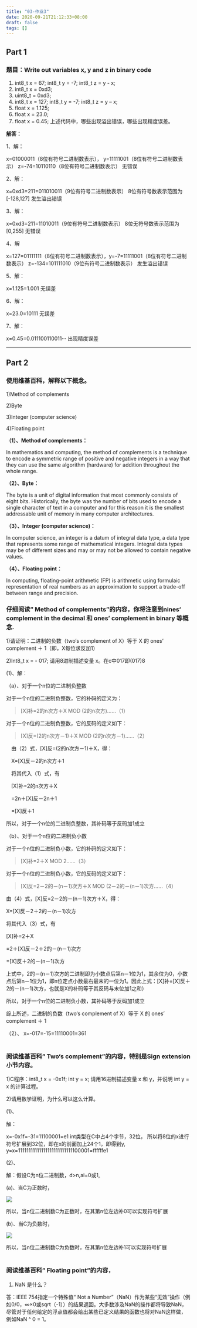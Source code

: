 ```yaml
---
title: "03-作业3"
date: 2020-09-21T21:12:33+08:00
draft: false
tags: []
---
```


## Part 1
### 题目：Write out variables x, y and z in binary code 
1) int8_t x = 67; int8_t y = -7; int8_t z = y - x;
2) int8_t x = 0xd3;
3) uint8_t = 0xd3;
4) int8_t x = 127; int8_t y = -7; int8_t z = y – x;
5) float x = 1.125; 
6) float x = 23.0;
7) float x = 0.45;
上述代码中，哪些出现溢出错误，哪些出现精度误差。

<strong>解答：</strong>

1、解：

x=01000011（8位有符号二进制数表示）， y=11111001（8位有符号二进制数表示）
z=-74=10110110（8位有符号二进制数表示）
无错误

2、解：

x=0xd3=211=011010011（9位有符号二进制数表示）
8位有符号数表示范围为[-128,127]
发生溢出错误

3、解：

x=0xd3=211=11010011（9位有符号二进制数表示）
8位无符号数表示范围为[0,255]
无错误

4、解

x=127=01111111（8位有符号二进制数表示），y=-7=11111001（8位有符号二进制数表示）
z=-134=101111010（9位有符号二进制数表示）
发生溢出错误

5、解：

x=1.125=1.001
无误差

6、解：

x=23.0=10111
无误差

7、解：

x=0.45=0.011100110011···
出现精度误差

---
## Part 2 

### 使用维基百科，解释以下概念。
1)Method of complements

2)Byte

3)Integer (computer science)

4)Floating point

<strong>（1）、Method of complements：</strong>

In mathematics and computing, the method of complements is a technique to encode a symmetric range of positive and negative integers in a way that they can use the same algorithm (hardware) for addition throughout the whole range. 

<strong>（2）、Byte：</strong>

The byte is a unit of digital information that most commonly consists of eight bits. Historically, the byte was the number of bits used to encode a single character of text in a computer and for this reason it is the smallest addressable unit of memory in many computer architectures.

<strong>（3）、Integer (computer science)：</strong>

In computer science, an integer is a datum of integral data type, a data type that represents some range of mathematical integers. Integral data types may be of different sizes and may or may not be allowed to contain negative values.

<strong>（4）、Floating point：</strong>

In computing, floating-point arithmetic (FP) is arithmetic using formulaic representation of real numbers as an approximation to support a trade-off between range and precision.
<br/>

### 仔细阅读” Method of complements”的内容，你将注意到nines‘ complement in the decimal 和 ones’ complement in binary 等概念. 
1)请证明：二进制的负数（two‘s complement of X）等于 X 的 ones’ complement ＋ 1（即，X每位求反加1）

2)Int8_t x = - 017; 请用8进制描述变量 x。在c中017即(017)8

(1)、解：

（a）、对于一个n位的二进制负整数

对于一个n位的二进制负整数，它的补码的定义为：

>[X]补=2的n次方＋X MOD (2的n次方)……（1）


对于一个n位的二进制负整数，它的反码的定义如下：

>[X]反=(2的n次方－1)＋X MOD (2的n次方－1)……（2）


　由（2）式，[X]反=(2的n次方－1)＋X，得：

　X=[X]反－2的n次方＋1

　将其代入（1）式，有

　[X]补=2的n次方＋X

　=2n＋[X]反－2n＋1

　=[X]反＋1

所以，对于一个n位的二进制负整数，其补码等于反码加1成立

（b）、对于一个n位的二进制负小数

对于一个n位的二进制负小数，它的补码的定义如下：

>[X]补=2＋X MOD 2……（3）


对于一个n位的二进制负小数，它的反码的定义如下：

>[X]反=2－2的－(n－1)次方＋X MOD (2－2的－(n－1)次方……（4）


由（4）式，[X]反=2－2的－(n－1)次方＋X，得：

X=[X]反－2＋2的－(n－1)次方

将其代入（3）式，有

[X]补=2＋X

=2＋[X]反－2＋2的－(n－1)次方

=[X]反＋2的－(n－1)次方

上式中，2的－(n－1)次方的二进制即为小数点后第n－1位为1，其余位为0，小数点后第n－1位为1，即n位定点小数最右最末的一位为1。因此上式：[X]补=[X]反＋2的－(n－1)次方，也就是X的补码等于其反码与末位加1之和）

所以，对于一个n位的二进制负小数，其补码等于反码加1成立

综上所述，二进制的负数（two‘s complement of X）等于 X 的 ones’ complement ＋ 1

（2）、
x=-017=-15=11110001=361
<br/>
<br/>

### 阅读维基百科” Two‘s complement”的内容，特别是Sign extension小节内容。
1)C程序：int8_t x = -0x1f; int y = x; 请用16进制描述变量 x 和 y，并说明 int y = x 的计算过程。

2)请用数学证明，为什么可以这么计算。

(1)、

解：

x=-0x1f=-31=11100001=e1
int类型在C中占4个字节，32位，
所以将8位的x进行符号扩展到32位，即在x的前面加上24个1，即得到y,
y=x=11111111111111111111111111100001=ffffffe1

(2)、

解：假设C为n位二进制数，d>n,ai=0或1,

(a)、当C为正数时，

![](http://stugeek.gitee.io/stu-geek/posts/homework3-image/1.png)

所以，当n位二进制数C为正数时，在其第n位左边补0可以实现符号扩展

(b)、当C为负数时，

![](http://stugeek.gitee.io/stu-geek/posts/homework3-image/2.png)

所以，当n位二进制数C为负数时，在其第n位左边补1可以实现符号扩展
<br/>
<br/>

### 阅读维基百科” Floating point”的内容，
1) NaN 是什么？
   
答：IEEE 754指定一个特殊值“ Not a Number”（NaN）作为某些“无效”操作（例如0/0，∞×0或sqrt（-1））的结果返回。大多数涉及NaN的操作都将导致NaN，尽管对于任何给定的浮点值都会给出某些已定义结果的函数也将对NaN这样做，例如NaN ^ 0 = 1。